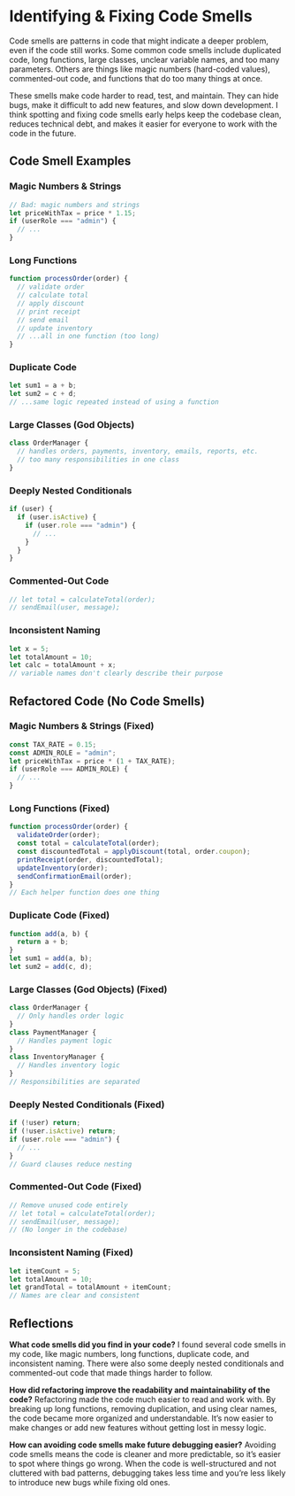 # Identifying & Fixing Code Smells

Code smells are patterns in code that might indicate a deeper problem, even if the code still works. Some common code smells include duplicated code, long functions, large classes, unclear variable names, and too many parameters. Others are things like magic numbers (hard-coded values), commented-out code, and functions that do too many things at once.

These smells make code harder to read, test, and maintain. They can hide bugs, make it difficult to add new features, and slow down development. I think spotting and fixing code smells early helps keep the codebase clean, reduces technical debt, and makes it easier for everyone to work with the code in the future.

## Code Smell Examples

### Magic Numbers & Strings

```js
// Bad: magic numbers and strings
let priceWithTax = price * 1.15;
if (userRole === "admin") {
  // ...
}
```

### Long Functions

```js
function processOrder(order) {
  // validate order
  // calculate total
  // apply discount
  // print receipt
  // send email
  // update inventory
  // ...all in one function (too long)
}
```

### Duplicate Code

```js
let sum1 = a + b;
let sum2 = c + d;
// ...same logic repeated instead of using a function
```

### Large Classes (God Objects)

```js
class OrderManager {
  // handles orders, payments, inventory, emails, reports, etc.
  // too many responsibilities in one class
}
```

### Deeply Nested Conditionals

```js
if (user) {
  if (user.isActive) {
    if (user.role === "admin") {
      // ...
    }
  }
}
```

### Commented-Out Code

```js
// let total = calculateTotal(order);
// sendEmail(user, message);
```

### Inconsistent Naming

```js
let x = 5;
let totalAmount = 10;
let calc = totalAmount + x;
// variable names don't clearly describe their purpose
```

## Refactored Code (No Code Smells)

### Magic Numbers & Strings (Fixed)

```js
const TAX_RATE = 0.15;
const ADMIN_ROLE = "admin";
let priceWithTax = price * (1 + TAX_RATE);
if (userRole === ADMIN_ROLE) {
  // ...
}
```

### Long Functions (Fixed)

```js
function processOrder(order) {
  validateOrder(order);
  const total = calculateTotal(order);
  const discountedTotal = applyDiscount(total, order.coupon);
  printReceipt(order, discountedTotal);
  updateInventory(order);
  sendConfirmationEmail(order);
}
// Each helper function does one thing
```

### Duplicate Code (Fixed)

```js
function add(a, b) {
  return a + b;
}
let sum1 = add(a, b);
let sum2 = add(c, d);
```

### Large Classes (God Objects) (Fixed)

```js
class OrderManager {
  // Only handles order logic
}
class PaymentManager {
  // Handles payment logic
}
class InventoryManager {
  // Handles inventory logic
}
// Responsibilities are separated
```

### Deeply Nested Conditionals (Fixed)

```js
if (!user) return;
if (!user.isActive) return;
if (user.role === "admin") {
  // ...
}
// Guard clauses reduce nesting
```

### Commented-Out Code (Fixed)

```js
// Remove unused code entirely
// let total = calculateTotal(order);
// sendEmail(user, message);
// (No longer in the codebase)
```

### Inconsistent Naming (Fixed)

```js
let itemCount = 5;
let totalAmount = 10;
let grandTotal = totalAmount + itemCount;
// Names are clear and consistent
```

## Reflections

**What code smells did you find in your code?**
I found several code smells in my code, like magic numbers, long functions, duplicate code, and inconsistent naming. There were also some deeply nested conditionals and commented-out code that made things harder to follow.

**How did refactoring improve the readability and maintainability of the code?**
Refactoring made the code much easier to read and work with. By breaking up long functions, removing duplication, and using clear names, the code became more organized and understandable. It’s now easier to make changes or add new features without getting lost in messy logic.

**How can avoiding code smells make future debugging easier?**
Avoiding code smells means the code is cleaner and more predictable, so it’s easier to spot where things go wrong. When the code is well-structured and not cluttered with bad patterns, debugging takes less time and you’re less likely to introduce new bugs while fixing old ones.
